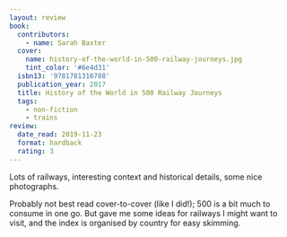 ```yaml
---
layout: review
book:
  contributors:
    - name: Sarah Baxter
  cover:
    name: history-of-the-world-in-500-railway-journeys.jpg
    tint_color: '#6e4d31'
  isbn13: '9781781316788'
  publication_year: 2017
  title: History of the World in 500 Railway Journeys
  tags:
    - non-fiction
    - trains
review:
  date_read: 2019-11-23
  format: hardback
  rating: 3
---
```


Lots of railways, interesting context and historical details, some nice photographs.

Probably not best read cover-to-cover (like I did!); 500 is a bit much to consume in one go. But gave me some ideas for railways I might want to visit, and the index is organised by country for easy skimming.
